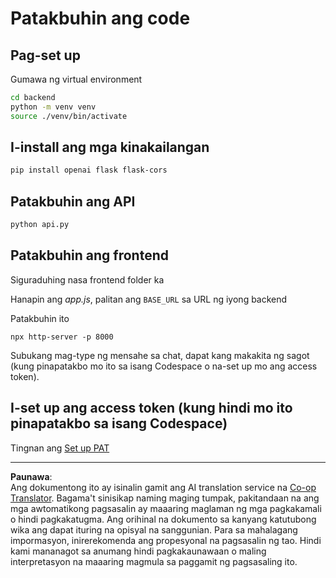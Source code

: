 <!--
CO_OP_TRANSLATOR_METADATA:
{
  "original_hash": "a7b7f54b13f9e6683a844d173ffdd766",
  "translation_date": "2025-08-28T15:57:28+00:00",
  "source_file": "9-chat-project/solution/README.md",
  "language_code": "tl"
}
-->
# Patakbuhin ang code

## Pag-set up

Gumawa ng virtual environment

```sh
cd backend
python -m venv venv
source ./venv/bin/activate
```

## I-install ang mga kinakailangan

```sh
pip install openai flask flask-cors 
```

## Patakbuhin ang API

```sh
python api.py
```

## Patakbuhin ang frontend

Siguraduhing nasa frontend folder ka

Hanapin ang *app.js*, palitan ang `BASE_URL` sa URL ng iyong backend

Patakbuhin ito

```
npx http-server -p 8000
```

Subukang mag-type ng mensahe sa chat, dapat kang makakita ng sagot (kung pinapatakbo mo ito sa isang Codespace o na-set up mo ang access token).

## I-set up ang access token (kung hindi mo ito pinapatakbo sa isang Codespace)

Tingnan ang [Set up PAT](https://docs.github.com/en/authentication/keeping-your-account-and-data-secure/managing-your-personal-access-tokens)

---

**Paunawa**:  
Ang dokumentong ito ay isinalin gamit ang AI translation service na [Co-op Translator](https://github.com/Azure/co-op-translator). Bagama't sinisikap naming maging tumpak, pakitandaan na ang mga awtomatikong pagsasalin ay maaaring maglaman ng mga pagkakamali o hindi pagkakatugma. Ang orihinal na dokumento sa kanyang katutubong wika ang dapat ituring na opisyal na sanggunian. Para sa mahalagang impormasyon, inirerekomenda ang propesyonal na pagsasalin ng tao. Hindi kami mananagot sa anumang hindi pagkakaunawaan o maling interpretasyon na maaaring magmula sa paggamit ng pagsasaling ito.